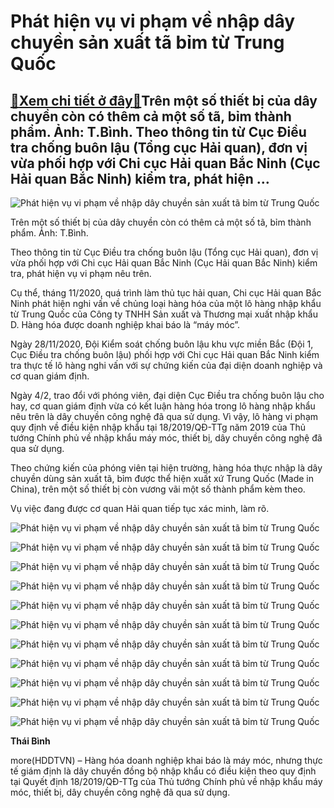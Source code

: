 Phát hiện vụ vi phạm về nhập dây chuyền sản xuất tã bỉm từ Trung Quốc
=====================================================================

[:gift:Xem chi tiết ở đây:gift:](https://hddtvn.com/phat-hien-vu-vi-pham-ve-nhap-day-chuyen-san-xuat-ta-bim-tu-trung-quoc/)Trên một số thiết bị của dây chuyền còn có thêm cả một số tã, bỉm thành phẩm. Ảnh: T.Bình. Theo thông tin từ Cục Điều tra chống buôn lậu (Tổng cục Hải quan), đơn vị vừa phối hợp với Chi cục Hải quan Bắc Ninh (Cục Hải quan Bắc Ninh) kiểm tra, phát hiện …
-------------------------------------------------------------------------------------------------------------------------------------------------------------------------------------------------------------------------------------------------------------





![Phát hiện vụ vi phạm về nhập dây chuyền sản xuất tã bỉm từ Trung Quốc](https://hddtvn.com/wp-content/uploads/2021/02/26936559.jpg "Phát hiện vụ vi phạm về nhập dây chuyền sản xuất tã bỉm từ Trung Quốc")


Trên một số thiết bị của dây chuyền còn có thêm cả một số tã, bỉm thành phẩm. Ảnh: T.Bình.



Theo thông tin từ Cục Điều tra chống buôn lậu (Tổng cục Hải quan), đơn vị vừa phối hợp với Chi cục Hải quan Bắc Ninh (Cục Hải quan Bắc Ninh) kiểm tra, phát hiện vụ vi phạm nêu trên.


Cụ thể, tháng 11/2020, quá trình làm thủ tục hải quan, Chi cục Hải quan Bắc Ninh phát hiện nghi vấn về chủng loại hàng hóa của một lô hàng nhập khẩu từ Trung Quốc của Công ty TNHH Sản xuất và Thương mại xuất nhập khẩu D. Hàng hóa được doanh nghiệp khai báo là “máy móc”.


Ngày 28/11/2020, Đội Kiểm soát chống buôn lậu khu vực miền Bắc (Đội 1, Cục Điều tra chống buôn lậu) phối hợp với Chi cục Hải quan Bắc Ninh kiểm tra thực tế lô hàng nghi vấn với sự chứng kiến của đại diện doanh nghiệp và cơ quan giám định.


Ngày 4/2, trao đổi với phóng viên, đại diện Cục Điều tra chống buôn lậu cho hay, cơ quan giám định vừa có kết luận hàng hóa trong lô hàng nhập khẩu nêu trên là dây chuyền công nghệ đã qua sử dụng. Vì vậy, lô hàng vi phạm quy định về điều kiện nhập khẩu tại 18/2019/QĐ-TTg năm 2019 của Thủ tướng Chính phủ về nhập khẩu máy móc, thiết bị, dây chuyền công nghệ đã qua sử dụng.


Theo chứng kiến của phóng viên tại hiện trường, hàng hóa thực nhập là dây chuyền dùng sản xuất tã, bỉm được thể hiện xuất xứ Trung Quốc (Made in China), trên một số thiết bị còn vương vãi một số thành phẩm kèm theo.


Vụ việc đang được cơ quan Hải quan tiếp tục xác minh, làm rõ.





![Phát hiện vụ vi phạm về nhập dây chuyền sản xuất tã bỉm từ Trung Quốc](https://hddtvn.com/wp-content/uploads/2021/02/35350876.jpg "Phát hiện vụ vi phạm về nhập dây chuyền sản xuất tã bỉm từ Trung Quốc")






![Phát hiện vụ vi phạm về nhập dây chuyền sản xuất tã bỉm từ Trung Quốc](https://hddtvn.com/wp-content/uploads/2021/02/51064148.jpg "Phát hiện vụ vi phạm về nhập dây chuyền sản xuất tã bỉm từ Trung Quốc")






![Phát hiện vụ vi phạm về nhập dây chuyền sản xuất tã bỉm từ Trung Quốc](https://hddtvn.com/wp-content/uploads/2021/02/2526567.jpg "Phát hiện vụ vi phạm về nhập dây chuyền sản xuất tã bỉm từ Trung Quốc")






![Phát hiện vụ vi phạm về nhập dây chuyền sản xuất tã bỉm từ Trung Quốc](https://hddtvn.com/wp-content/uploads/2021/02/78481437.jpg "Phát hiện vụ vi phạm về nhập dây chuyền sản xuất tã bỉm từ Trung Quốc")






![Phát hiện vụ vi phạm về nhập dây chuyền sản xuất tã bỉm từ Trung Quốc](https://hddtvn.com/wp-content/uploads/2021/02/20704233.jpg "Phát hiện vụ vi phạm về nhập dây chuyền sản xuất tã bỉm từ Trung Quốc")






![Phát hiện vụ vi phạm về nhập dây chuyền sản xuất tã bỉm từ Trung Quốc](https://hddtvn.com/wp-content/uploads/2021/02/39100933.jpg "Phát hiện vụ vi phạm về nhập dây chuyền sản xuất tã bỉm từ Trung Quốc")






![Phát hiện vụ vi phạm về nhập dây chuyền sản xuất tã bỉm từ Trung Quốc](https://hddtvn.com/wp-content/uploads/2021/02/6347007.jpg "Phát hiện vụ vi phạm về nhập dây chuyền sản xuất tã bỉm từ Trung Quốc")






![Phát hiện vụ vi phạm về nhập dây chuyền sản xuất tã bỉm từ Trung Quốc](https://hddtvn.com/wp-content/uploads/2021/02/32385684.jpg "Phát hiện vụ vi phạm về nhập dây chuyền sản xuất tã bỉm từ Trung Quốc")






![Phát hiện vụ vi phạm về nhập dây chuyền sản xuất tã bỉm từ Trung Quốc](https://hddtvn.com/wp-content/uploads/2021/02/13044005.jpg "Phát hiện vụ vi phạm về nhập dây chuyền sản xuất tã bỉm từ Trung Quốc")






![Phát hiện vụ vi phạm về nhập dây chuyền sản xuất tã bỉm từ Trung Quốc](https://hddtvn.com/wp-content/uploads/2021/02/16293764.jpg "Phát hiện vụ vi phạm về nhập dây chuyền sản xuất tã bỉm từ Trung Quốc")






![Phát hiện vụ vi phạm về nhập dây chuyền sản xuất tã bỉm từ Trung Quốc](https://hddtvn.com/wp-content/uploads/2021/02/15645757.jpg "Phát hiện vụ vi phạm về nhập dây chuyền sản xuất tã bỉm từ Trung Quốc")




**Thái Bình**



more(HDDTVN) – Hàng hóa doanh nghiệp khai báo là máy móc, nhưng thực tế giám định là dây chuyền đồng bộ nhập khẩu có điều kiện theo quy định tại Quyết định 18/2019/QĐ-TTg của Thủ tướng Chính phủ về nhập khẩu máy móc, thiết bị, dây chuyền công nghệ đã qua sử dụng.

